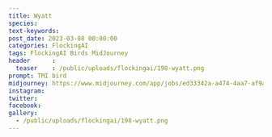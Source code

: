 ```yaml
---
title: Wyatt
species: 
text-keywords: 
post_date: 2023-03-08 00:00:00
categories: FlockingAI
tags: FlockingAI Birds MidJourney 
header      :
  teaser    : /public/uploads/flockingai/198-wyatt.png
prompt: TMI bird
midjourney: https://www.midjourney.com/app/jobs/ed33342a-a474-4aa7-af9a-396eb4dff028
instagram: 
twitter: 
facebook: 
gallery: 
  - /public/uploads/flockingai/198-wyatt.png
---
```


